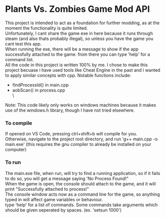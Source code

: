 # Plants Vs. Zombies Game Mod API

This project is intended to act as a foundation for further modding, as at the moment the functionality is quite limited. <br>
Unfortunately, I cant share the game exe in here because it runs through steam (and also thats probably illegal), so unless you have the game you cant test this app. <br>
When running the exe, there will be a message to show if the app successfully attached to the game. from there you can type 'help' for a command list. <br>
All the code in this project is written 100% by me. I chose to make this project becuase i have used tools like Cheat Engine in the past and i wanted to apply similar concepts with cpp. Notable functions include: <br>
- findProcessId() in main.cpp <br>
- aobScan() in process.cpp <br>\

Note: This code likely only works on windows machines because it makes use of the windows.h library, though I have not tried elsewhere. <br>

### To compile
If opened on VS Code, pressing ctrl+shift+b will compile for you. <br>
Otherwise, navigate to the project root directory, and run 'g++ main.cpp -o main.exe' (this requires the gnu compiler to already be installed on your computer) <br>

### To run
The main.exe file, when run, will try to find a running application, so if it fails to do so, you will get a message saying 'No Process Found!" <br>
When the game is open, the console should attach to the game, and it will print "Successfully attached to process!" <br>
The console window acts now as a command line for the game, so anything typed in will affect game variables or behaviour. <br>
type 'help' for a list of commands. Some commands take arguments which should be given seperated by spaces. (ex. 'setsun 1000') <br>
